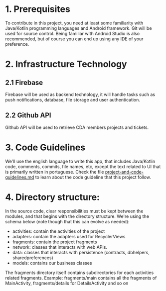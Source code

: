 # 1. Prerequisites

To contribute in this project, you need at least some familiarity with Java/Kotlin programming languages and Android framework. Git will be used for source control.
Being familiar with Android Studio is also recommended, but of course you can end up using any IDE of your preference.

# 2. Infrastructure Technology

## 2.1 Firebase
Firebase will be used as backend technology, it will handle tasks such as push notifications, database, file storage and user authentication.

## 2.2 Github API
Github API will be used to retrieve CDA members projects and tickets.

# 3. Code Guidelines
We'll use the english language to write this app, that includes Java/Kotlin code, comments, commits, file names, etc, except the text related to UI that is primarily written in portuguese.
Check the file [project-and-code-guidelines.md](project-and-code-guidelines.md) to learn about the code guideline that this project follow.

# 4. Directory structure:
In the source code, clear responsibilities must be kept between the modules, and that begins with the directory structure. We're using the schema below (note though that this can evolve as needed):

- activities: contain the activities of the project
- adapters: contain the adapters used for RecyclerViews
- fragments: contain the project fragments
- network: classes that interacts with web APIs.
- data: classes that interacts with persistence (contracts, dbhelpers, sharedpreferences)
- models: contains our business classes

The fragments directory itself contains subdirectories for each activities related fragments.
Example: fragments/main contains all the fragments of MainActivity, fragments/details for DetailsActivity and so on
